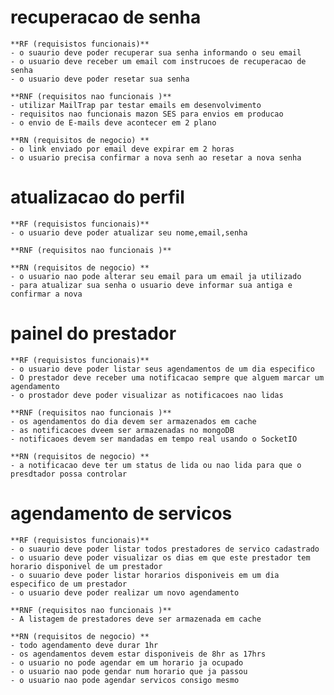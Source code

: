 # recuperacao de senha

    **RF (requisistos funcionais)**
    - o suaurio deve poder recuperar sua senha informando o seu email
    - o usuario deve receber um email com instrucoes de recuperacao de senha
    - o usuario deve poder resetar sua senha

    **RNF (requisitos nao funcionais )**
    - utilizar MailTrap par testar emails em desenvolvimento
    - requisitos nao funcionais mazon SES para envios em producao
    - o envio de E-mails deve acontecer em 2 plano

    **RN (requisitos de negocio) **
    - o link enviado por email deve expirar em 2 horas 
    - o usuario precisa confirmar a nova senh ao resetar a nova senha

# atualizacao do perfil

    **RF (requisistos funcionais)**
    - o usuario deve poder atualizar seu nome,email,senha

    **RNF (requisitos nao funcionais )**

    **RN (requisitos de negocio) **
    - o usuario nao pode alterar seu email para um email ja utilizado
    - para atualizar sua senha o usuario deve informar sua antiga e confirmar a nova

# painel do prestador
    **RF (requisistos funcionais)**
    - o usuario deve poder listar seus agendamentos de um dia especifico
    - O prestador deve receber uma notificacao sempre que alguem marcar um agendamento
    - o prostador deve poder visualizar as notificacoes nao lidas

    **RNF (requisitos nao funcionais )**
    - os agendamentos do dia devem ser armazenados em cache
    - as notificacoes dveem ser armazenadas no mongoDB
    - notificaoes devem ser mandadas em tempo real usando o SocketIO

    **RN (requisitos de negocio) **
    - a notificacao deve ter um status de lida ou nao lida para que o presdtador possa controlar

# agendamento de servicos
    **RF (requisistos funcionais)**
    - o suaurio deve poder listar todos prestadores de servico cadastrado
    - o usuario deve poder visualizar os dias em que este prestador tem horario disponivel de um prestador
    - o suuario deve poder listar horarios disponiveis em um dia especifico de um prestador
    - o usuario deve poder realizar um novo agendamento

    **RNF (requisitos nao funcionais )**
    - A listagem de prestadores deve ser armazenada em cache

    **RN (requisitos de negocio) **
    - todo agendamento deve durar 1hr
    - os agendamentos devem estar disponiveis de 8hr as 17hrs
    - o usuario no pode agendar em um horario ja ocupado
    - o usuario nao pode gendar num horario que ja passou
    - o usuario nao pode agendar servicos consigo mesmo
